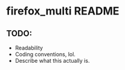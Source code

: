 firefox\_multi README
====================
TODO:
-----
  * Readability
  * Coding conventions, lol.
  * Describe what this actually is.
